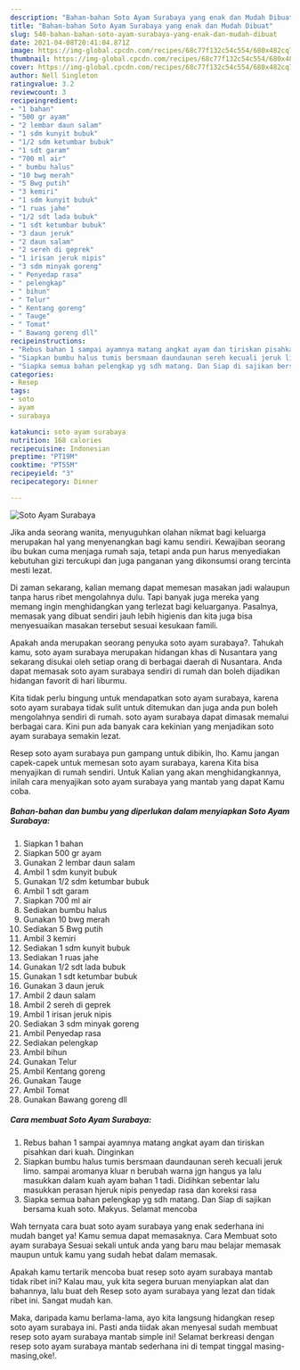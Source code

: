 ```yaml
---
description: "Bahan-bahan Soto Ayam Surabaya yang enak dan Mudah Dibuat"
title: "Bahan-bahan Soto Ayam Surabaya yang enak dan Mudah Dibuat"
slug: 540-bahan-bahan-soto-ayam-surabaya-yang-enak-dan-mudah-dibuat
date: 2021-04-08T20:41:04.871Z
image: https://img-global.cpcdn.com/recipes/68c77f132c54c554/680x482cq70/soto-ayam-surabaya-foto-resep-utama.jpg
thumbnail: https://img-global.cpcdn.com/recipes/68c77f132c54c554/680x482cq70/soto-ayam-surabaya-foto-resep-utama.jpg
cover: https://img-global.cpcdn.com/recipes/68c77f132c54c554/680x482cq70/soto-ayam-surabaya-foto-resep-utama.jpg
author: Nell Singleton
ratingvalue: 3.2
reviewcount: 3
recipeingredient:
- "1 bahan"
- "500 gr ayam"
- "2 lembar daun salam"
- "1 sdm kunyit bubuk"
- "1/2 sdm ketumbar bubuk"
- "1 sdt garam"
- "700 ml air"
- " bumbu halus"
- "10 bwg merah"
- "5 Bwg putih"
- "3 kemiri"
- "1 sdm kunyit bubuk"
- "1 ruas jahe"
- "1/2 sdt lada bubuk"
- "1 sdt ketumbar bubuk"
- "3 daun jeruk"
- "2 daun salam"
- "2 sereh di geprek"
- "1 irisan jeruk nipis"
- "3 sdm minyak goreng"
- " Penyedap rasa"
- " pelengkap"
- " bihun"
- " Telur"
- " Kentang goreng"
- " Tauge"
- " Tomat"
- " Bawang goreng dll"
recipeinstructions:
- "Rebus bahan 1 sampai ayamnya matang angkat ayam dan tiriskan pisahkan dari kuah. Dinginkan"
- "Siapkan bumbu halus tumis bersmaan daundaunan sereh kecuali jeruk limo. sampai aromanya kluar n berubah warna jgn hangus ya lalu masukkan dalam kuah ayam bahan 1 tadi. Didihkan sebentar lalu masukkan perasan hjeruk nipis penyedap rasa dan koreksi rasa"
- "Siapka semua bahan pelengkap yg sdh matang. Dan Siap di sajikan bersama kuah soto. Makyus. Selamat mencoba"
categories:
- Resep
tags:
- soto
- ayam
- surabaya

katakunci: soto ayam surabaya 
nutrition: 168 calories
recipecuisine: Indonesian
preptime: "PT19M"
cooktime: "PT55M"
recipeyield: "3"
recipecategory: Dinner

---
```



![Soto Ayam Surabaya](https://img-global.cpcdn.com/recipes/68c77f132c54c554/680x482cq70/soto-ayam-surabaya-foto-resep-utama.jpg)

Jika anda seorang wanita, menyuguhkan olahan nikmat bagi keluarga merupakan hal yang menyenangkan bagi kamu sendiri. Kewajiban seorang ibu bukan cuma menjaga rumah saja, tetapi anda pun harus menyediakan kebutuhan gizi tercukupi dan juga panganan yang dikonsumsi orang tercinta mesti lezat.

Di zaman  sekarang, kalian memang dapat memesan masakan jadi walaupun tanpa harus ribet mengolahnya dulu. Tapi banyak juga mereka yang memang ingin menghidangkan yang terlezat bagi keluarganya. Pasalnya, memasak yang dibuat sendiri jauh lebih higienis dan kita juga bisa menyesuaikan masakan tersebut sesuai kesukaan famili. 



Apakah anda merupakan seorang penyuka soto ayam surabaya?. Tahukah kamu, soto ayam surabaya merupakan hidangan khas di Nusantara yang sekarang disukai oleh setiap orang di berbagai daerah di Nusantara. Anda dapat memasak soto ayam surabaya sendiri di rumah dan boleh dijadikan hidangan favorit di hari liburmu.

Kita tidak perlu bingung untuk mendapatkan soto ayam surabaya, karena soto ayam surabaya tidak sulit untuk ditemukan dan juga anda pun boleh mengolahnya sendiri di rumah. soto ayam surabaya dapat dimasak memalui berbagai cara. Kini pun ada banyak cara kekinian yang menjadikan soto ayam surabaya semakin lezat.

Resep soto ayam surabaya pun gampang untuk dibikin, lho. Kamu jangan capek-capek untuk memesan soto ayam surabaya, karena Kita bisa menyajikan di rumah sendiri. Untuk Kalian yang akan menghidangkannya, inilah cara menyajikan soto ayam surabaya yang mantab yang dapat Kamu coba.

<!--inarticleads1-->

##### Bahan-bahan dan bumbu yang diperlukan dalam menyiapkan Soto Ayam Surabaya:

1. Siapkan 1 bahan
1. Siapkan 500 gr ayam
1. Gunakan 2 lembar daun salam
1. Ambil 1 sdm kunyit bubuk
1. Gunakan 1/2 sdm ketumbar bubuk
1. Ambil 1 sdt garam
1. Siapkan 700 ml air
1. Sediakan  bumbu halus
1. Gunakan 10 bwg merah
1. Sediakan 5 Bwg putih
1. Ambil 3 kemiri
1. Sediakan 1 sdm kunyit bubuk
1. Sediakan 1 ruas jahe
1. Gunakan 1/2 sdt lada bubuk
1. Gunakan 1 sdt ketumbar bubuk
1. Gunakan 3 daun jeruk
1. Ambil 2 daun salam
1. Ambil 2 sereh di geprek
1. Ambil 1 irisan jeruk nipis
1. Sediakan 3 sdm minyak goreng
1. Ambil  Penyedap rasa
1. Sediakan  pelengkap
1. Ambil  bihun
1. Gunakan  Telur
1. Ambil  Kentang goreng
1. Gunakan  Tauge
1. Ambil  Tomat
1. Gunakan  Bawang goreng dll




<!--inarticleads2-->

##### Cara membuat Soto Ayam Surabaya:

1. Rebus bahan 1 sampai ayamnya matang angkat ayam dan tiriskan pisahkan dari kuah. Dinginkan
1. Siapkan bumbu halus tumis bersmaan daundaunan sereh kecuali jeruk limo. sampai aromanya kluar n berubah warna jgn hangus ya lalu masukkan dalam kuah ayam bahan 1 tadi. Didihkan sebentar lalu masukkan perasan hjeruk nipis penyedap rasa dan koreksi rasa
1. Siapka semua bahan pelengkap yg sdh matang. Dan Siap di sajikan bersama kuah soto. Makyus. Selamat mencoba




Wah ternyata cara buat soto ayam surabaya yang enak sederhana ini mudah banget ya! Kamu semua dapat memasaknya. Cara Membuat soto ayam surabaya Sesuai sekali untuk anda yang baru mau belajar memasak maupun untuk kamu yang sudah hebat dalam memasak.

Apakah kamu tertarik mencoba buat resep soto ayam surabaya mantab tidak ribet ini? Kalau mau, yuk kita segera buruan menyiapkan alat dan bahannya, lalu buat deh Resep soto ayam surabaya yang lezat dan tidak ribet ini. Sangat mudah kan. 

Maka, daripada kamu berlama-lama, ayo kita langsung hidangkan resep soto ayam surabaya ini. Pasti anda tiidak akan menyesal sudah membuat resep soto ayam surabaya mantab simple ini! Selamat berkreasi dengan resep soto ayam surabaya mantab sederhana ini di tempat tinggal masing-masing,oke!.

